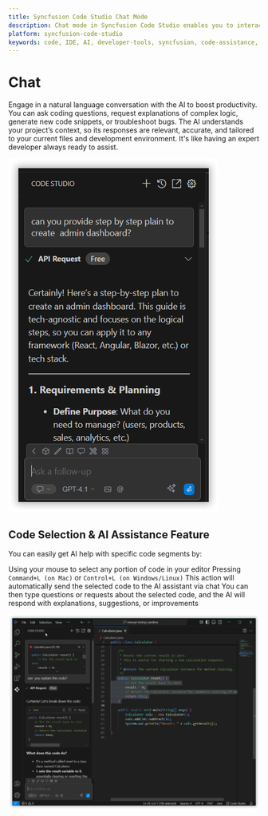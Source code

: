 ```yaml
---
title: Syncfusion Code Studio Chat Mode
description: Chat mode in Syncfusion Code Studio enables you to interact with an AI assistant using natural language.
platform: syncfusion-code-studio
keywords: code, IDE, AI, developer-tools, syncfusion, code-assistance, productivity, UI-generation, bug-fixing, documentation
---
```

# Chat
Engage in a natural language conversation with the AI to boost productivity. You can ask coding questions, request explanations of complex logic, generate new code snippets, or troubleshoot bugs. The AI understands your project’s context, so its responses are relevant, accurate, and tailored to your current files and development environment. It's like having an expert developer always ready to assist.

<img src="./feature-images/chat2.png" alt="Chat feature" >

## Code Selection & AI Assistance Feature

You can easily get AI help with specific code segments by:

Using your mouse to select any portion of code in your editor
Pressing `Command+L (on Mac)` or `Control+L (on Windows/Linux)`
This action will automatically send the selected code to the AI assistant via chat
You can then type questions or requests about the selected code, and the AI will respond with explanations, suggestions, or improvements

<img src="./feature-images/chat3.png" alt="Code selection feature screenshot" >